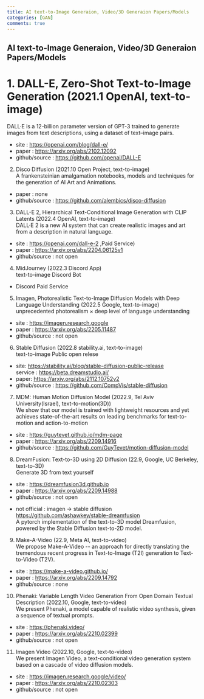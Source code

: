 ```yaml
---
title: AI text-to-Image Generaion, Video/3D Generaion Papers/Models
categories: [GAN]
comments: true
---
```


## AI text-to-Image Generaion, Video/3D Generaion Papers/Models 

# 1. DALL-E, Zero-Shot Text-to-Image Generation (2021.1 OpenAI, text-to-image)  
 DALL·E is a 12-billion parameter version of GPT-3 trained to generate images from text descriptions, using a dataset of text–image pairs.  
 - site : https://openai.com/blog/dall-e/  
 - paper : https://arxiv.org/abs/2102.12092  
 - github/source : https://github.com/openai/DALL-E  
   
2. Disco Diffusion (2021.10 Open Project, text-to-image)  
 A frankensteinian amalgamation notebooks, models and techniques for the generation of AI Art and Animations.   
 - paper : none  
 - github/source : https://github.com/alembics/disco-diffusion  
   
3. DALL-E 2, Hierarchical Text-Conditional Image Generation with CLIP Latents (2022.4 OpenAI, text-to-image)  
 DALL·E 2 is a new AI system that can create realistic images and art from a description in natural language.   
 - site : https://openai.com/dall-e-2  ,Paid Service)   
 - paper : https://arxiv.org/abs/2204.06125v1  
 - github/source : not open  

4. MidJourney (2022.3 Discord App)  
 text-to-image Discord Bot  
 - Discord Paid Service   
   
5. Imagen, Photorealistic Text-to-Image Diffusion Models with Deep Language Understanding (2022.5 Google, text-to-image)  
 unprecedented photorealism × deep level of language understanding  
 - site : https://imagen.research.google  
 - paper : https://arxiv.org/abs/2205.11487  
 - github/source : not open  
  
6. Stable Diffusion (2022.8 stability.ai,  text-to-image)  
 text-to-image Public open relese    
 - site: https://stability.ai/blog/stable-diffusion-public-release  
   service : https://beta.dreamstudio.ai/   
 - paper: https://arxiv.org/abs/2112.10752v2  
 - github/source : https://github.com/CompVis/stable-diffusion  
    
7. MDM: Human Motion Diffusion Model (2022.9, Tel Aviv University(Israel), text-to-motion(3D))  
 We show that our model is trained with lightweight resources and yet achieves state-of-the-art results on leading benchmarks for text-to-motion and action-to-motion  
 - site : https://guytevet.github.io/mdm-page  
 - paper : https://arxiv.org/abs/2209.14916  
 - github/source :  https://github.com/GuyTevet/motion-diffusion-model   
    
8. DreamFusion: Text-to-3D using 2D Diffusion (22.9, Google, UC Berkeley, text-to-3D)  
 Generate 3D from text yourself  
 - site : https://dreamfusion3d.github.io  
 - paper : https://arxiv.org/abs/2209.14988  
 - github/source : not open  
  * not official : imagen -> stable diffusion  
  https://github.com/ashawkey/stable-dreamfusion  
  A pytorch implementation of the text-to-3D model Dreamfusion, powered by the Stable Diffusion text-to-2D model.  
  
9. Make-A-Video (22.9, Meta AI,  text-to-video)  
 We propose Make-A-Video -- an approach for directly translating the tremendous recent progress in Text-to-Image (T2I) generation to Text-to-Video (T2V).  
 - site : https://make-a-video.github.io/  
 - paper : https://arxiv.org/abs/2209.14792  
 - github/source : none  
  
10. Phenaki: Variable Length Video Generation From Open Domain Textual Description (2022.10, Google, text-to-video)  
 We present Phenaki, a model capable of realistic video synthesis, given a sequence of textual prompts.  
 - site : https://phenaki.video/  
 - paper : https://arxiv.org/abs/2210.02399  
 - github/source : not open  
  
11. Imagen Video (2022.10, Google, text-to-video)  
 We present Imagen Video, a text-conditional video generation system based on a cascade of video diffusion models.  
 - site :  https://imagen.research.google/video/  
 - paper : https://arxiv.org/abs/2210.02303  
 - github/source : not open  
  
